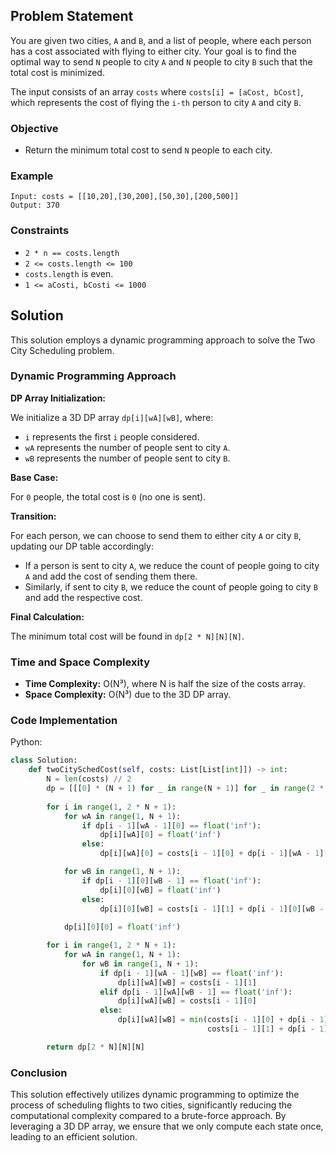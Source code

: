 ## Problem Statement
You are given two cities, `A` and `B`, and a list of people, where each person has a cost associated with flying to either city. Your goal is to find the optimal way to send `N` people to city `A` and `N` people to city `B` such that the total cost is minimized.

The input consists of an array `costs` where `costs[i] = [aCost, bCost]`, which represents the cost of flying the `i-th` person to city `A` and city `B`. 

### Objective
- Return the minimum total cost to send `N` people to each city.

### Example
```plaintext
Input: costs = [[10,20],[30,200],[50,30],[200,500]]
Output: 370
```


### Constraints
- `2 * n == costs.length`
- `2 <= costs.length <= 100`
- `costs.length` is even.
- `1 <= aCosti, bCosti <= 1000`

## Solution
This solution employs a dynamic programming approach to solve the Two City Scheduling problem.

### Dynamic Programming Approach

**DP Array Initialization:**

We initialize a 3D DP array `dp[i][wA][wB]`, where:
- `i` represents the first `i` people considered.
- `wA` represents the number of people sent to city `A`.
- `wB` represents the number of people sent to city `B`.

**Base Case:**

For `0` people, the total cost is `0` (no one is sent).

**Transition:**

For each person, we can choose to send them to either city `A` or city `B`, updating our DP table accordingly:
- If a person is sent to city `A`, we reduce the count of people going to city `A` and add the cost of sending them there.
- Similarly, if sent to city `B`, we reduce the count of people going to city `B` and add the respective cost.

**Final Calculation:**

The minimum total cost will be found in `dp[2 * N][N][N]`.

### Time and Space Complexity
- **Time Complexity:** O(N³), where N is half the size of the costs array.
- **Space Complexity:** O(N³) due to the 3D DP array.

### Code Implementation

Python:
```python
class Solution:
    def twoCitySchedCost(self, costs: List[List[int]]) -> int:
        N = len(costs) // 2
        dp = [[[0] * (N + 1) for _ in range(N + 1)] for _ in range(2 * N + 1)]
        
        for i in range(1, 2 * N + 1):
            for wA in range(1, N + 1):
                if dp[i - 1][wA - 1][0] == float('inf'):
                    dp[i][wA][0] = float('inf')
                else:
                    dp[i][wA][0] = costs[i - 1][0] + dp[i - 1][wA - 1][0]

            for wB in range(1, N + 1):
                if dp[i - 1][0][wB - 1] == float('inf'):
                    dp[i][0][wB] = float('inf')
                else:
                    dp[i][0][wB] = costs[i - 1][1] + dp[i - 1][0][wB - 1]
            
            dp[i][0][0] = float('inf')

        for i in range(1, 2 * N + 1):
            for wA in range(1, N + 1):
                for wB in range(1, N + 1):
                    if dp[i - 1][wA - 1][wB] == float('inf'):
                        dp[i][wA][wB] = costs[i - 1][1]
                    elif dp[i - 1][wA][wB - 1] == float('inf'):
                        dp[i][wA][wB] = costs[i - 1][0]
                    else:
                        dp[i][wA][wB] = min(costs[i - 1][0] + dp[i - 1][wA - 1][wB],
                                            costs[i - 1][1] + dp[i - 1][wA][wB - 1])

        return dp[2 * N][N][N]
```

### Conclusion
This solution effectively utilizes dynamic programming to optimize the process of scheduling flights to two cities, significantly reducing the computational complexity compared to a brute-force approach. By leveraging a 3D DP array, we ensure that we only compute each state once, leading to an efficient solution.